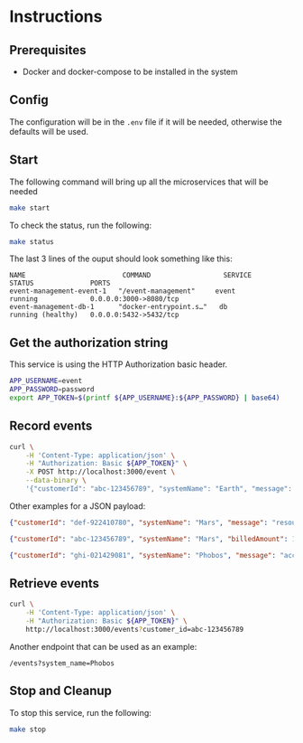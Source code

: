 # Instructions

## Prerequisites

- Docker and docker-compose to be installed in the system

## Config

The configuration will be in the `.env` file if it will be needed, otherwise the defaults will be used.

## Start

The following command will bring up all the microservices that will be needed

```bash
make start
```

To check the status, run the following:

```bash
make status
```

The last 3 lines of the ouput should look something like this:

```
NAME                        COMMAND                  SERVICE             STATUS              PORTS
event-management-event-1   "/event-management"     event               running             0.0.0.0:3000->8080/tcp
event-management-db-1      "docker-entrypoint.s…"   db                  running (healthy)   0.0.0.0:5432->5432/tcp
```

## Get the authorization string

This service is using the HTTP Authorization basic header.

```bash
APP_USERNAME=event
APP_PASSWORD=password
export APP_TOKEN=$(printf ${APP_USERNAME}:${APP_PASSWORD} | base64)
```

## Record events

```bash
curl \
    -H 'Content-Type: application/json' \
    -H "Authorization: Basic ${APP_TOKEN}" \
    -X POST http://localhost:3000/event \
    --data-binary \
    '{"customerId": "abc-123456789", "systemName": "Earth", "message": "account was deleted"}'
```

Other examples for a JSON payload:

```json
{"customerId": "def-922410780", "systemName": "Mars", "message": "resource modified by account"}
```

```json
{"customerId": "abc-123456789", "systemName": "Mars", "billedAmount": 1000, "message": "new account created"}
```

```json
{"customerId": "ghi-021429081", "systemName": "Phobos", "message": "account was deactivated"}
```

## Retrieve events

```bash
curl \
    -H 'Content-Type: application/json' \
    -H "Authorization: Basic ${APP_TOKEN}" \
    http://localhost:3000/events?customer_id=abc-123456789
```

Another endpoint that can be used as an example:

```
/events?system_name=Phobos
```

## Stop and Cleanup

To stop this service, run the following:

```bash
make stop
```
